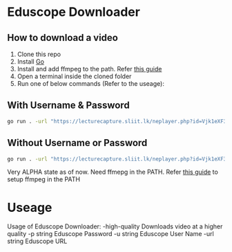 # Eduscope Downloader


## How to download a video

1. Clone this repo
2. Install [Go](https://go.dev/)
3. Install and add ffmpeg to the path. Refer [this guide](https://www.thewindowsclub.com/how-to-install-ffmpeg-on-windows-10)
4. Open a terminal inside the cloned folder
5. Run one of below commands (Refer to the useage):

## With Username & Password

```bash
go run . -url "https://lecturecapture.sliit.lk/neplayer.php?id=Vjk1eXF3TG5nSV8zNTY4NQ==" -u <username> -p <password>
```

## Without Username or Password

```bash
go run . -url "https://lecturecapture.sliit.lk/neplayer.php?id=Vjk1eXF3TG5nSV8zNTY4NQ=="
```

Very ALPHA state as of now. Need ffmepg in the PATH.
Refer [this guide](https://www.thewindowsclub.com/how-to-install-ffmpeg-on-windows-10) to setup ffmpeg in the PATH

# Useage 

Usage of Eduscope Downloader:
  -high-quality
        Downloads video at a higher quality
  -p string
        Eduscope Password
  -u string
        Eduscope User Name
  -url string
        Eduscope URL